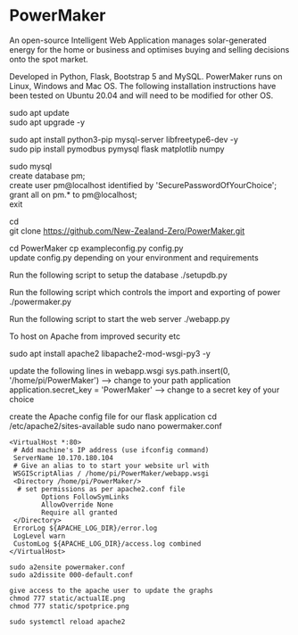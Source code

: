 # PowerMaker

An open-source Intelligent Web Application manages solar-generated energy for the home or business and optimises buying and selling decisions onto the spot market.  

Developed in Python, Flask, Bootstrap 5 and MySQL.  PowerMaker runs on Linux, Windows and Mac OS.  The following installation instructions have been tested on Ubuntu 20.04 and will need to be modified for other OS.

sudo apt update  
sudo apt upgrade -y

sudo apt install python3-pip mysql-server libfreetype6-dev -y  
sudo pip install pymodbus pymysql flask matplotlib numpy

sudo mysql  
    create database pm;  
    create user pm@localhost identified by 'SecurePasswordOfYourChoice';  
    grant all on pm.* to pm@localhost;  
    exit  

cd  
git clone https://github.com/New-Zealand-Zero/PowerMaker.git  

cd PowerMaker
cp exampleconfig.py config.py  
update config.py depending on your environment and requirements  

Run the following script to setup the database
./setupdb.py

Run the following script which controls the import and exporting of power
./powermaker.py

Run the following script to start the web server
./webapp.py


To host on Apache from improved security etc

sudo apt install apache2 libapache2-mod-wsgi-py3 -y

update the following lines in webapp.wsgi
    sys.path.insert(0, '/home/pi/PowerMaker') --> change to your path application
    application.secret_key = 'PowerMaker' --> change to a secret key of your choice

create the Apache config file for our flask application
    cd /etc/apache2/sites-available
    sudo nano powermaker.conf

    <VirtualHost *:80>
     # Add machine's IP address (use ifconfig command)
     ServerName 10.170.180.104
     # Give an alias to to start your website url with
     WSGIScriptAlias / /home/pi/PowerMaker/webapp.wsgi
     <Directory /home/pi/PowerMaker/>
      # set permissions as per apache2.conf file
            Options FollowSymLinks
            AllowOverride None
            Require all granted
     </Directory>
     ErrorLog ${APACHE_LOG_DIR}/error.log
     LogLevel warn
     CustomLog ${APACHE_LOG_DIR}/access.log combined
    </VirtualHost>

    sudo a2ensite powermaker.conf 
    sudo a2dissite 000-default.conf

    give access to the apache user to update the graphs
    chmod 777 static/actualIE.png
    chmod 777 static/spotprice.png

    sudo systemctl reload apache2
